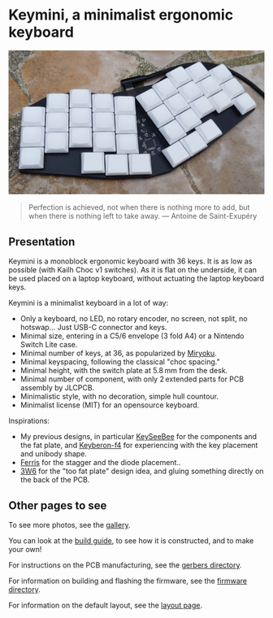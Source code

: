 # Keymini, a minimalist ergonomic keyboard

![Keymini](images/keymini.jpg)

> Perfection is achieved, not when there is nothing more to add, but
> when there is nothing left to take away. ― Antoine de Saint-Exupéry

## Presentation

Keymini is a monoblock ergonomic keyboard with 36 keys. It is as low as
possible (with Kailh Choc v1 switches). As it is flat on the underside,
it can be used placed on a laptop keyboard, without actuating the
laptop keyboard keys.

Keymini is a minimalist keyboard in a lot of way:
* Only a keyboard, no LED, no rotary encoder, no screen, not split, no
  hotswap… Just USB-C connector and keys.
* Minimal size, entering in a C5/6 envelope (3 fold A4) or a Nintendo
  Switch Lite case.
* Minimal number of keys, at 36, as popularized by
  [Miryoku](https://github.com/manna-harbour/miryoku).
* Minimal keyspacing, following the classical "choc spacing."
* Minimal height, with the switch plate at 5.8 mm from the desk.
* Minimal number of component, with only 2 extended parts for PCB
  assembly by JLCPCB.
* Minimalistic style, with no decoration, simple hull countour.
* Minimalist license (MIT) for an opensource keyboard.

Inspirations:
* My previous designs, in particular
  [KeySeeBee](https://github.com/TeXitoi/keyseebee) for the components
  and the fat plate, and
  [Keyberon-f4](https://github.com/TeXitoi/keyberon-f4) for
  experiencing with the key placement and unibody shape.
* [Ferris](https://github.com/pierrechevalier83/ferris) for the
  stagger and the diode placement..
* [3W6](https://github.com/weteor/3W6) for the "too fat plate" design
  idea, and gluing something directly on the back of the PCB.


## Other pages to see

To see more photos, see the [gallery](GALLERY.md).

You can look at the [build guide](BUILDING.md), to see how it is
constructed, and to make your own!

For instructions on the PCB manufacturing, see the [gerbers
directory](pcb/gerbers/).

For information on building and flashing the firmware, see the
[firmware directory](firmware/).

For information on the default layout, see the [layout page](LAYOUT.md).
